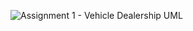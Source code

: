 ![Assignment 1 - Vehicle Dealership UML](https://user-images.githubusercontent.com/126054835/228511565-b963ffd1-5153-4132-87c1-9a76c5369855.jpg)
